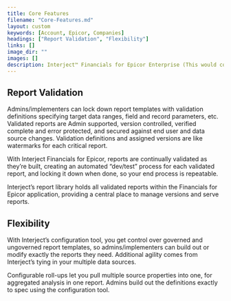 ```yaml
---
title: Core Features
filename: "Core-Features.md"
layout: custom
keywords: [Account, Epicor, Companies]
headings: ["Report Validation", "Flexibility"]
links: []
image_dir: ""
images: []
description: Interject™ Financials for Epicor Enterprise (This would cover topics that are specific to integration with Epicor Enterprise, and would potentially be different for each ERP) 
---
```


## Report Validation 
Admins/implementers can lock down report templates with validation definitions specifying target data ranges, field and record parameters, etc. Validated reports are Admin supported, version controlled, verified complete and error protected, and secured against end user and data source changes. Validation definitions and assigned versions are like watermarks for each critical report.

With Interject Financials for Epicor, reports are continually validated as they’re built, creating an automated “dev/test” process for each validated report, and locking it down when done, so your end process is repeatable.

Interject’s report library holds all validated reports within the Financials for Epicor application, providing a central place to manage versions and serve reports.

## Flexibility 
With Interject’s configuration tool, you get control over governed and ungoverned report templates, so admins/implementers can build out or modify exactly the reports they need. Additional agility comes from Interject’s tying in your multiple data sources.

Configurable roll-ups let you pull multiple source properties into one, for aggregated analysis in one report. Admins build out the definitions exactly to spec using the configuration tool.